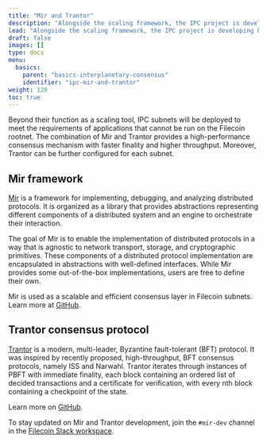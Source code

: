 ```yaml
---
title: "Mir and Trantor"
description: "Alongside the scaling framework, the IPC project is developing high-performance consensus protocols that are suitable for subnet use."
lead: "Alongside the scaling framework, the IPC project is developing high-performance consensus protocols that are suitable for subnet use."
draft: false
images: []
type: docs
menu:
  basics:
    parent: "basics-interplanetary-consensus"
    identifier: "ipc-mir-and-trantor"
weight: 120
toc: true
---
```


Beyond their function as a scaling tool, IPC subnets will be deployed to meet the requirements of applications that cannot be run on the Filecoin rootnet. The combination of Mir and Trantor provides a high-performance consensus mechanism with faster finality and higher throughput. Moreover, Trantor can be further configured for each subnet.

## Mir framework

[Mir](https://github.com/filecoin-project/mir) is a framework for implementing, debugging, and analyzing distributed protocols. It is organized as a library that provides abstractions representing different components of a distributed system and an engine to orchestrate their interaction.

The goal of Mir is to enable the implementation of distributed protocols in a way that is agnostic to network transport, storage, and cryptographic primitives. These components of a distributed protocol implementation are encapsulated in abstractions with well-defined interfaces. While Mir provides some out-of-the-box implementations, users are free to define their own.

Mir is used as a scalable and efficient consensus layer in Filecoin subnets. Learn more at [GitHub](https://github.com/filecoin-project/mir).

## Trantor consensus protocol

[Trantor](https://github.com/filecoin-project/mir/tree/main/pkg/trantor) is a modern, multi-leader, Byzantine fault-tolerant (BFT) protocol. It was inspired by recently proposed, high-throughput, BFT consensus protocols, namely ISS and Narwahl. Trantor iterates through instances of PBFT with immediate finality, each block containing an ordered list of decided transactions and a certificate for verification, with every nth block containing a checkpoint of the state.

Learn more on [GitHub](https://github.com/filecoin-project/mir/tree/main/pkg/trantor).

To stay updated on Mir and Trantor development, join the `#mir-dev` channel in the  [Filecoin Slack workspace](https://filecoin.io/slack/).
<!--REVIEWED!-->
